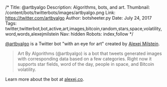 /*
Title: @artbyalgo
Description: Algorithms, bots, and art.
Thumbnail: /content/bots/twitterbots/images/artbyalgo.png
Link: https://twitter.com/artbyalgo
Author: botsheeter.py
Date: July 24, 2017
Tags: twitter,twitterbot,bot,active,art,images,bitcoin,random,stars,space,volatility,word,words,alexejmilstein
Nav: hidden
Robots: index,follow
*/

[@artbyalgo](https://twitter.com/artbyalgo) is a Twitter bot "with an eye for art" created by [Alexej Milstein](https://twitter.com/alexejmilstein). 

> Art By Algorithms (@artbyalgo) is a bot that tweets generated images with corresponding data based on a few categories. Right now it supports star fields, word of the day, people in space, and Bitcoin volatility.

Learn more about the bot at [alexej.co](http://alexej.co/journal/2017/04/17/bots-bots-bots/).
